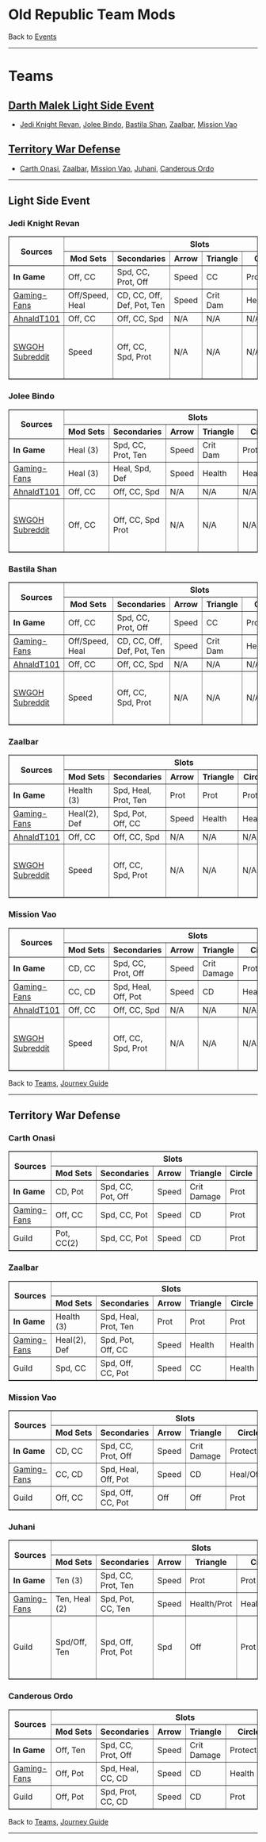 # Old Republic Team Mods

Back to [Events](../README.md)

---

# Teams

## [Darth Malek Light Side Event](#light-side-event)
  - [Jedi Knight Revan](#jedi-knight-revan), [Jolee Bindo](#jolee-bindo),
    [Bastila Shan](#bastila-shan), [Zaalbar](#zaalbar), 
    [Mission Vao](#mission-vao)

## [Territory War Defense](#territory-war-defense-1)
  - [Carth Onasi](#carth-onasi), [Zaalbar](#zaalbar-1),
    [Mission Vao](#mission-vao-1),
    [Juhani](#juhani), [Canderous Ordo](#canderous-ordo)

---

## Light Side Event

### Jedi Knight Revan

<table border=1>
  <thead>
    <tr>
      <th rowspan=2> Sources </th>
      <th colspan=6> Slots </th>
     </tr>
    <tr>
      <th style="white-space:nowrap;"> Mod Sets </th>
      <th> Secondaries</th>
      <th> Arrow </th>
      <th> Triangle </th>
      <th> Circle </th>
      <th> Plus </th>
      <th> Notes </th>
     </tr>
    </thead>
    <tbody>
      <tr>
        <td> <b>In Game</b> </td>
        <td> Off, CC </td>
        <td> Spd, CC, Prot, Off </td>
        <td> Speed </td>
        <td> CC </td>
        <td> Protection </td>
        <td> Protection </td>
        <td></td>
       </tr>
      <tr>
        <td> <a href="https://gaming-fans.com/star-wars-goh/mods/">Gaming-Fans</a></td>
        <td> Off/Speed, Heal </td>
        <td> CD, CC, Off, Def, Pot, Ten </td>
        <td> Speed </td>
        <td> Crit Dam </td>
        <td> Health </td>
        <td> Heal/Off </td>
        <td></td>
       </tr>
      <tr>
        <td> <a href="https://www.youtube.com/watch?v=pkUY4m52d0A&ab_channel=AhnaldT101">AhnaldT101</a></td>
        <td> Off, CC </td>
        <td> Off, CC, Spd </td>
        <td> N/A </td>
        <td> N/A </td>
        <td> N/A </td>
        <td> N/A </td>
        <td></td>
       </tr>
      <tr>
        <td> <a href="https://www.reddit.com/r/SWGalaxyOfHeroes/comments/djno38/a_very_low_gear_guide_to_the_light_side_malak/">SWGOH Subreddit</a></td>
        <td> Speed </td>
        <td> Off, CC, Spd, Prot </td>
        <td> N/A </td>
        <td> N/A </td>
        <td> N/A </td>
        <td> N/A </td>
        <td> Avoid health; Second highest Off </td>
       </tr>
  </tbody>
</table>

### Jolee Bindo

<table border=1>
  <thead>
    <tr>
      <th rowspan=2> Sources </th>
      <th colspan=6> Slots </th>
     </tr>
    <tr>
      <th style="white-space:nowrap;"> Mod Sets </th>
      <th> Secondaries</th>
      <th> Arrow </th>
      <th> Triangle </th>
      <th> Circle </th>
      <th> Plus </th>
      <th> Notes </th>
     </tr>
    </thead>
    <tbody>
      <tr>
        <td> <b>In Game</b> </td>
        <td> Heal (3) </td>
        <td> Spd, CC, Prot, Ten </td>
        <td> Speed </td>
        <td> Crit Dam </td>
        <td> Protection </td>
        <td> Protection </td>
        <td></td>
       </tr>
      <tr>
        <td> <a href="https://gaming-fans.com/star-wars-goh/mods/">Gaming-Fans</a></td>
        <td> Heal (3) </td>
        <td> Heal, Spd, Def </td>
        <td> Speed </td>
        <td> Health </td>
        <td> Health </td>
        <td> Health </td>
        <td></td>
       </tr>
      <tr>
        <td> <a href="https://www.youtube.com/watch?v=pkUY4m52d0A&ab_channel=AhnaldT101">AhnaldT101</a></td>
        <td> Off, CC </td>
        <td> Off, CC, Spd </td>
        <td> N/A </td>
        <td> N/A </td>
        <td> N/A </td>
        <td> N/A </td>
        <td></td>
       </tr>
      <tr>
        <td> <a href="https://www.reddit.com/r/SWGalaxyOfHeroes/comments/djno38/a_very_low_gear_guide_to_the_light_side_malak/">SWGOH Subreddit</a></td>
        <td> Off, CC </td>
        <td> Off, CC, Spd Prot </td>
        <td> N/A </td>
        <td> N/A </td>
        <td> N/A </td>
        <td> N/A </td>
        <td> Avoid health; Second highest Off </td>
       </tr>
  </tbody>
</table>

### Bastila Shan

<table border=1>
  <thead>
    <tr>
      <th rowspan=2> Sources </th>
      <th colspan=6> Slots </th>
     </tr>
    <tr>
      <th style="white-space:nowrap;"> Mod Sets </th>
      <th> Secondaries</th>
      <th> Arrow </th>
      <th> Triangle </th>
      <th> Circle </th>
      <th> Plus </th>
      <th> Notes </th>
     </tr>
    </thead>
    <tbody>
      <tr>
        <td> <b>In Game</b> </td>
        <td> Off, CC </td>
        <td> Spd, CC, Prot, Off </td>
        <td> Speed </td>
        <td> CC </td>
        <td> Protection </td>
        <td> Protection </td>
        <td></td>
       </tr>
      <tr>
        <td> <a href="https://gaming-fans.com/star-wars-goh/mods/">Gaming-Fans</a></td>
        <td> Off/Speed, Heal </td>
        <td> CD, CC, Off, Def, Pot, Ten </td>
        <td> Speed </td>
        <td> Crit Dam </td>
        <td> Health </td>
        <td> Heal/Off </td>
        <td></td>
       </tr>
      <tr>
        <td> <a href="https://www.youtube.com/watch?v=pkUY4m52d0A&ab_channel=AhnaldT101">AhnaldT101</a></td>
        <td> Off, CC </td>
        <td> Off, CC, Spd </td>
        <td> N/A </td>
        <td> N/A </td>
        <td> N/A </td>
        <td> N/A </td>
        <td></td>
       </tr>
      <tr>
        <td> <a href="https://www.reddit.com/r/SWGalaxyOfHeroes/comments/djno38/a_very_low_gear_guide_to_the_light_side_malak/">SWGOH Subreddit</a></td>
        <td> Speed </td>
        <td> Off, CC, Spd, Prot </td>
        <td> N/A </td>
        <td> N/A </td>
        <td> N/A </td>
        <td> N/A </td>
        <td> Avoid health; Second highest Off </td>
       </tr>
  </tbody>
</table>

### Zaalbar

<table border=1>
  <thead>
    <tr>
      <th rowspan=2> Sources </th>
      <th colspan=6> Slots </th>
     </tr>
    <tr>
      <th style="white-space:nowrap;"> Mod Sets </th>
      <th> Secondaries</th>
      <th> Arrow </th>
      <th> Triangle </th>
      <th> Circle </th>
      <th> Plus </th>
      <th> Notes </th>
     </tr>
    </thead>
    <tbody>
      <tr>
        <td> <b>In Game</b> </td>
        <td> Health (3) </td>
        <td> Spd, Heal, Prot, Ten </td>
        <td> Prot </td>
        <td> Prot </td>
        <td> Prot </td>
        <td> Prot </td>
        <td> </td>
       </tr>
      <tr>
        <td> <a href="https://gaming-fans.com/star-wars-goh/mods/">Gaming-Fans</a></td>
        <td> Heal(2), Def </td>
        <td> Spd, Pot, Off, CC </td>
        <td> Speed </td>
        <td> Health </td>
        <td> Health </td>
        <td> Health </td>
        <td> </td>
       </tr>
      <tr>
        <td> <a href="https://www.youtube.com/watch?v=pkUY4m52d0A&ab_channel=AhnaldT101">AhnaldT101</a></td>
        <td> Off, CC </td>
        <td> Off, CC, Spd </td>
        <td> N/A </td>
        <td> N/A </td>
        <td> N/A </td>
        <td> N/A </td>
        <td></td>
       </tr>
      <tr>
        <td> <a href="https://www.reddit.com/r/SWGalaxyOfHeroes/comments/djno38/a_very_low_gear_guide_to_the_light_side_malak/">SWGOH Subreddit</a></td>
        <td> Speed </td>
        <td> Off, CC, Spd, Prot </td>
        <td> N/A </td>
        <td> N/A </td>
        <td> N/A </td>
        <td> N/A </td>
        <td> Avoid health; Second highest Off </td>
       </tr>
  </tbody>
</table>

### Mission Vao

<table border=1>
  <thead>
    <tr>
      <th rowspan=2> Sources </th>
      <th colspan=6> Slots </th>
     </tr>
    <tr>
      <th style="white-space:nowrap;"> Mod Sets </th>
      <th> Secondaries</th>
      <th> Arrow </th>
      <th> Triangle </th>
      <th> Circle </th>
      <th> Plus </th>
      <th> Notes </th>
     </tr>
    </thead>
    <tbody>
      <tr>
        <td> <b>In Game</b> </td>
        <td> CD, CC </td>
        <td> Spd, CC, Prot, Off </td>
        <td> Speed </td>
        <td> Crit Damage </td>
        <td> Protection </td>
        <td> Protection </td>
        <td> </td>
       </tr>
      <tr>
        <td> <a href="https://gaming-fans.com/star-wars-goh/mods/">Gaming-Fans</a></td>
        <td> CC, CD </td>
        <td> Spd, Heal, Off, Pot </td>
        <td> Speed </td>
        <td> CD </td>
        <td> Heal/Off </td>
        <td> Heal/Off </td>
        <td> </td>
       </tr>
      <tr>
        <td> <a href="https://www.youtube.com/watch?v=pkUY4m52d0A&ab_channel=AhnaldT101">AhnaldT101</a></td>
        <td> Off, CC </td>
        <td> Off, CC, Spd </td>
        <td> N/A </td>
        <td> N/A </td>
        <td> N/A </td>
        <td> N/A </td>
        <td></td>
       </tr>
      <tr>
        <td> <a href="https://www.reddit.com/r/SWGalaxyOfHeroes/comments/djno38/a_very_low_gear_guide_to_the_light_side_malak/">SWGOH Subreddit</a></td>
        <td> Speed </td>
        <td> Off, CC, Spd, Prot </td>
        <td> N/A </td>
        <td> N/A </td>
        <td> N/A </td>
        <td> N/A </td>
        <td> Avoid health; Second highest Off </td>
       </tr>
  </tbody>
</table>

Back to [Teams](#teams),
[Journey Guide](../Events/Journeys.md#solo-journeys)

---

## Territory War Defense

### Carth Onasi

<table border=1>
  <thead>
    <tr>
      <th rowspan=2> Sources </th>
      <th colspan=6> Slots </th>
     </tr>
    <tr>
      <th style="white-space:nowrap;"> Mod Sets </th>
      <th> Secondaries</th>
      <th> Arrow </th>
      <th> Triangle </th>
      <th> Circle </th>
      <th> Plus </th>
      <th> Notes </th>
     </tr>
    </thead>
    <tbody>
      <tr>
        <td> <b>In Game</b> </td>
        <td> CD, Pot </td>
        <td> Spd, CC, Pot, Off </td>
        <td> Speed </td>
        <td> Crit Damage </td>
        <td> Prot </td>
        <td> Offense </td>
        <td> </td>
       </tr>
      <tr>
        <td> <a href="https://gaming-fans.com/star-wars-goh/mods/">Gaming-Fans</a></td>
        <td> Off, CC </td>
        <td> Spd, CC, Pot </td>
        <td> Speed </td>
        <td> CD </td>
        <td> Prot </td>
        <td> Pot </td>
        <td> </td>
       </tr>
      <tr>
        <td> Guild </td>
        <td> Pot, CC(2) </td>
        <td> Spd, CC, Pot </td>
        <td> Speed </td>
        <td> CD </td>
        <td> Prot </td>
        <td> Pot </td>
        <td> </td>
       </tr>
  </tbody>
</table>

### Zaalbar

<table border=1>
  <thead>
    <tr>
      <th rowspan=2> Sources </th>
      <th colspan=6> Slots </th>
     </tr>
    <tr>
      <th style="white-space:nowrap;"> Mod Sets </th>
      <th> Secondaries</th>
      <th> Arrow </th>
      <th> Triangle </th>
      <th> Circle </th>
      <th> Plus </th>
      <th> Notes </th>
     </tr>
    </thead>
    <tbody>
      <tr>
        <td> <b>In Game</b> </td>
        <td> Health (3) </td>
        <td> Spd, Heal, Prot, Ten </td>
        <td> Prot </td>
        <td> Prot </td>
        <td> Prot </td>
        <td> Prot </td>
        <td> </td>
       </tr>
      <tr>
        <td> <a href="https://gaming-fans.com/star-wars-goh/mods/">Gaming-Fans</a></td>
        <td> Heal(2), Def </td>
        <td> Spd, Pot, Off, CC </td>
        <td> Speed </td>
        <td> Health </td>
        <td> Health </td>
        <td> Health </td>
        <td> </td>
       </tr>
      <tr>
        <td> Guild </td>
        <td> Spd, CC </td>
        <td> Spd, Off, CC, Pot </td>
        <td> Speed </td>
        <td> CC </td>
        <td> Health </td>
        <td> Pot </td>
        <td> +100 Spd </td>
       </tr>
  </tbody>
</table>

### Mission Vao

<table border=1>
  <thead>
    <tr>
      <th rowspan=2> Sources </th>
      <th colspan=6> Slots </th>
     </tr>
    <tr>
      <th style="white-space:nowrap;"> Mod Sets </th>
      <th> Secondaries</th>
      <th> Arrow </th>
      <th> Triangle </th>
      <th> Circle </th>
      <th> Plus </th>
      <th> Notes </th>
     </tr>
    </thead>
    <tbody>
      <tr>
        <td> <b>In Game</b> </td>
        <td> CD, CC </td>
        <td> Spd, CC, Prot, Off </td>
        <td> Speed </td>
        <td> Crit Damage </td>
        <td> Protection </td>
        <td> Protection </td>
        <td> </td>
       </tr>
      <tr>
        <td> <a href="https://gaming-fans.com/star-wars-goh/mods/">Gaming-Fans</a></td>
        <td> CC, CD </td>
        <td> Spd, Heal, Off, Pot </td>
        <td> Speed </td>
        <td> CD </td>
        <td> Heal/Off </td>
        <td> Heal/Off </td>
        <td> </td>
       </tr>
      <tr>
        <td> Guild </td>
        <td> Off, CC </td>
        <td> Spd, Off, CC, Pot </td>
        <td> Off </td>
        <td> Off </td>
        <td> Prot </td>
        <td> Prot </td>
        <td> </td>
       </tr>
  </tbody>
</table>

### Juhani

<table border=1>
  <thead>
    <tr>
      <th rowspan=2> Sources </th>
      <th colspan=6> Slots </th>
     </tr>
    <tr>
      <th style="white-space:nowrap;"> Mod Sets </th>
      <th> Secondaries</th>
      <th> Arrow </th>
      <th> Triangle </th>
      <th> Circle </th>
      <th> Plus </th>
      <th> Notes </th>
     </tr>
    </thead>
    <tbody>
      <tr>
        <td> <b>In Game</b> </td>
        <td> Ten (3) </td>
        <td> Spd, CC, Prot, Ten </td>
        <td> Speed </td>
        <td> Prot </td>
        <td> Prot </td>
        <td> Prot </td>
        <td> </td>
       </tr>
      <tr>
        <td> <a href="https://gaming-fans.com/star-wars-goh/mods/">Gaming-Fans</a></td>
        <td> Ten, Heal (2) </td>
        <td> Spd, Pot, CC, Ten </td>
        <td> Speed </td>
        <td> Health/Prot </td>
        <td> Health/Prot </td>
        <td> Health/Pot/Def </td>
        <td> </td>
       </tr>
      <tr>
        <td> Guild </td>
        <td> Spd/Off, Ten </td>
        <td> Spd, Off, Prot, Pot </td>
        <td> Spd </td>
        <td> Off </td>
        <td> Prot </td>
        <td> Prot </td>
        <td> Fast offensive set, offensive speed set </td>
       </tr>
  </tbody>
</table>

### Canderous Ordo

<table border=1>
  <thead>
    <tr>
      <th rowspan=2> Sources </th>
      <th colspan=6> Slots </th>
     </tr>
    <tr>
      <th style="white-space:nowrap;"> Mod Sets </th>
      <th> Secondaries</th>
      <th> Arrow </th>
      <th> Triangle </th>
      <th> Circle </th>
      <th> Plus </th>
      <th> Notes </th>
     </tr>
    </thead>
    <tbody>
      <tr>
        <td> <b>In Game</b> </td>
        <td> Off, Ten </td>
        <td> Spd, CC, Prot, Off </td>
        <td> Speed </td>
        <td> Crit Damage </td>
        <td> Protection </td>
        <td> Protection </td>
        <td> </td>
       </tr>
      <tr>
        <td> <a href="https://gaming-fans.com/star-wars-goh/mods/">Gaming-Fans</a></td>
        <td> Off, Pot </td>
        <td> Spd, Heal, CC, CD </td>
        <td> Speed </td>
        <td> CD </td>
        <td> Health </td>
        <td> Pot </td>
        <td> </td>
       </tr>
      <tr>
        <td> Guild </td>
        <td> Off, Pot </td>
        <td> Spd, Prot, CC, CD </td>
        <td> Speed </td>
        <td> CD </td>
        <td> Prot </td>
        <td> Pot </td>
        <td> </td>
       </tr>
  </tbody>
</table>

Back to [Teams](#teams),
[Journey Guide](../Events/Journeys.md#solo-journeys)

---

[//]: # (## Counters)

[//]: # (-- Ewoks)
